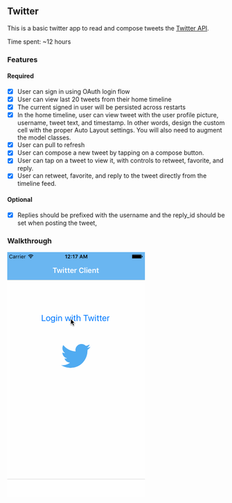 ## Twitter

This is a basic twitter app to read and compose tweets the [Twitter API](https://apps.twitter.com/).

Time spent: ~12 hours

### Features

#### Required

- [X] User can sign in using OAuth login flow
- [X] User can view last 20 tweets from their home timeline
- [X] The current signed in user will be persisted across restarts
- [X] In the home timeline, user can view tweet with the user profile picture, username, tweet text, and timestamp.  In other words, design the custom cell with the proper Auto Layout settings.  You will also need to augment the model classes.
- [X] User can pull to refresh
- [X] User can compose a new tweet by tapping on a compose button.
- [X] User can tap on a tweet to view it, with controls to retweet, favorite, and reply.
- [X] User can retweet, favorite, and reply to the tweet directly from the timeline feed.

#### Optional

- [X] Replies should be prefixed with the username and the reply_id should be set when posting the tweet,

### Walkthrough

![Video Walkthrough](walkthrough.gif)
